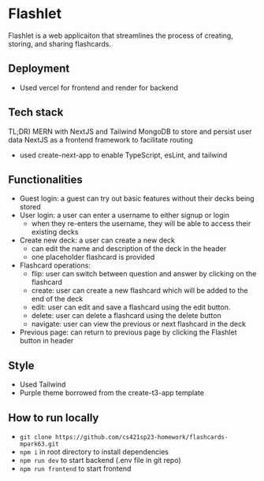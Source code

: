# Flashlet
Flashlet is a web applicaiton that streamlines the process of creating, storing, and sharing flashcards.

## Deployment 
- Used vercel for frontend and render for backend 

## Tech stack 
TL;DR) MERN with NextJS and Tailwind 
MongoDB to store and persist user data 
NextJS as a frontend framework to facilitate routing
- used create-next-app to enable TypeScript, esLint, and tailwind 

## Functionalities 
- Guest login: a guest can try out basic features without their decks being stored
- User login: a user can enter a username to either signup or login
  - when they re-enters the username, they will be able to access their existing decks 
- Create new deck: a user can create a new deck 
  - can edit the name and description of the deck in the header 
  - one placeholder flashcard is provided 
- Flashcard operations: 
  - flip: user can switch between question and answer by clicking on the flashcard 
  - create: user can create a new flashcard which will be added to the end of the deck 
  - edit: user can edit and save a flashcard using the edit button. 
  - delete: user can delete a flashcard using the delete button
  - navigate: user can view the previous or next flashcard in the deck 
- Previous page: can return to previous page by clicking the Flashlet button in header

## Style 
- Used Tailwind 
- Purple theme borrowed from the create-t3-app template 

## How to run locally 
- `git clone https://github.com/cs421sp23-homework/flashcards-mpark63.git`
- `npm i` in root directory to install dependencies 
- `npm run dev` to start backend (.env file in git repo)
- `npm run frontend` to start frontend 
